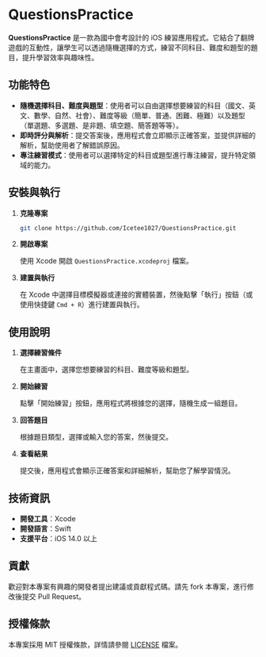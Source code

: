 # QuestionsPractice

**QuestionsPractice** 是一款為國中會考設計的 iOS 練習應用程式。它結合了翻牌遊戲的互動性，讓學生可以透過隨機選擇的方式，練習不同科目、難度和題型的題目，提升學習效率與趣味性。

## 功能特色

- **隨機選擇科目、難度與題型**：使用者可以自由選擇想要練習的科目（國文、英文、數學、自然、社會）、難度等級（簡單、普通、困難、極難）以及題型（單選題、多選題、是非題、填空題、簡答題等等）。
- **即時評分與解析**：提交答案後，應用程式會立即顯示正確答案，並提供詳細的解析，幫助使用者了解錯誤原因。
- **專注練習模式**：使用者可以選擇特定的科目或題型進行專注練習，提升特定領域的能力。

## 安裝與執行

1. **克隆專案**

   ```bash
   git clone https://github.com/Icetee1027/QuestionsPractice.git
   ```

2. **開啟專案**

   使用 Xcode 開啟 `QuestionsPractice.xcodeproj` 檔案。

3. **建置與執行**

   在 Xcode 中選擇目標模擬器或連接的實體裝置，然後點擊「執行」按鈕（或使用快捷鍵 `Cmd + R`）進行建置與執行。

## 使用說明

1. **選擇練習條件**

   在主畫面中，選擇您想要練習的科目、難度等級和題型。

2. **開始練習**

   點擊「開始練習」按鈕，應用程式將根據您的選擇，隨機生成一組題目。

3. **回答題目**

   根據題目類型，選擇或輸入您的答案，然後提交。

4. **查看結果**

   提交後，應用程式會顯示正確答案和詳細解析，幫助您了解學習情況。

## 技術資訊

- **開發工具**：Xcode
- **開發語言**：Swift
- **支援平台**：iOS 14.0 以上

## 貢獻

歡迎對本專案有興趣的開發者提出建議或貢獻程式碼。請先 fork 本專案，進行修改後提交 Pull Request。

## 授權條款

本專案採用 MIT 授權條款，詳情請參閱 [LICENSE](LICENSE) 檔案。

